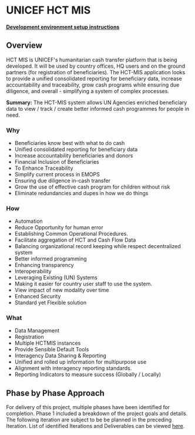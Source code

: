 # UNICEF HCT MIS

#### [Development environment setup instructions](technical-specification/development-setup/)

## Overview

HCT MIS is UNICEF's humanitarian cash transfer platform that is being developed. It will be used by country offices, HQ users and on the ground partners \(for registration of beneficiaries\). The HCT-MIS application looks to provide a unified consolidated reporting for beneficiary data, increase accountability and traceability, grow cash programs while ensuring due diligence, and overall - simplifying a system of complex processes.

**Summary:** The HCT-MIS system allows UN Agencies enriched beneficiary data to view / track / create better informed cash programmes for people in need.

### Why

* Beneficiaries know best with what to do cash
* Unified consolidated reporting for beneficiary data
* Increase accountability beneficiaries and donors
* Financial Inclusion of Beneficiaries
* To Enhance Traceability
* Simplify current process in EMOPS
* Ensuring due diligence in-cash transfer
* Grow the use of effective cash program for children without risk
* Eliminate redundancies and dupes in how we do things

### How

* Automation
* Reduce Opportunity for human error
* Establishing Common Operational Procedures.
* Facilitate aggregation of HCT and Cash Flow Data
* Balancing organizational record keeping while respect decentralized system
* Better informed programming
* Enhancing transparency
* Interoperability
* Leveraging Existing \(UN\) Systems
* Making it easier for country user staff to use the system.
* View impact of new modality over time
* Enhanced Security
* Standard yet Flexible solution

### What

* Data Management
* Registration
* Multiple HCTMIS instances
* Provide Sensible Default Tools
* Interagency Data Sharing & Reporting
* Unified and rolled up information for multipurpose use
* Alignment with interagency reporting standards.
* Reporting Indicators to measure success \(Globally / Locally\)

## Phase by Phase Approach

For delivery of this project, multiple phases have been identified for completion. Phase 1 included a breakdown of the project goals and details. The following iteration are subject to be be planned in the preceding Iteration. List of identified Iterations and Deliverables can be viewed [here](project-management/iterations-deliverables/).



